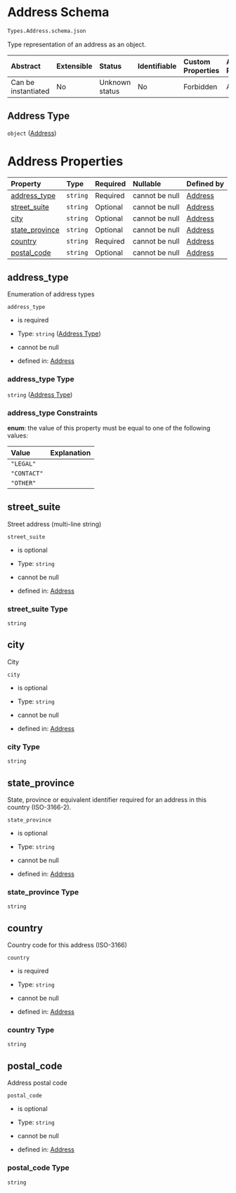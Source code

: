 # Address Schema

```txt
Types.Address.schema.json
```

Type representation of an address as an object.

| Abstract            | Extensible | Status         | Identifiable | Custom Properties | Additional Properties | Access Restrictions | Defined In                                                                 |
| :------------------ | :--------- | :------------- | :----------- | :---------------- | :-------------------- | :------------------ | :------------------------------------------------------------------------- |
| Can be instantiated | No         | Unknown status | No           | Forbidden         | Allowed               | none                | [Address.schema.json](../types/Address.schema.json "open original schema") |

## Address Type

`object` ([Address](address.md))

# Address Properties

| Property                          | Type     | Required | Nullable       | Defined by                                                                                             |
| :-------------------------------- | :------- | :------- | :------------- | :----------------------------------------------------------------------------------------------------- |
| [address_type](#address_type)     | `string` | Required | cannot be null | [Address](address-properties-address-type.md "Enums.Address.schema.json#/properties/address_type")     |
| [street_suite](#street_suite)     | `string` | Optional | cannot be null | [Address](address-properties-street_suite.md "Types.Address.schema.json#/properties/street_suite")     |
| [city](#city)                     | `string` | Optional | cannot be null | [Address](address-properties-city.md "Types.Address.schema.json#/properties/city")                     |
| [state_province](#state_province) | `string` | Optional | cannot be null | [Address](address-properties-state_province.md "Types.Address.schema.json#/properties/state_province") |
| [country](#country)               | `string` | Required | cannot be null | [Address](address-properties-country.md "Types.Address.schema.json#/properties/country")               |
| [postal_code](#postal_code)       | `string` | Optional | cannot be null | [Address](address-properties-postal_code.md "Types.Address.schema.json#/properties/postal_code")       |

## address_type

Enumeration of address types

`address_type`

*   is required

*   Type: `string` ([Address Type](address-properties-address-type.md))

*   cannot be null

*   defined in: [Address](address-properties-address-type.md "Enums.Address.schema.json#/properties/address_type")

### address_type Type

`string` ([Address Type](address-properties-address-type.md))

### address_type Constraints

**enum**: the value of this property must be equal to one of the following values:

| Value       | Explanation |
| :---------- | :---------- |
| `"LEGAL"`   |             |
| `"CONTACT"` |             |
| `"OTHER"`   |             |

## street_suite

Street address (multi-line string)

`street_suite`

*   is optional

*   Type: `string`

*   cannot be null

*   defined in: [Address](address-properties-street_suite.md "Types.Address.schema.json#/properties/street_suite")

### street_suite Type

`string`

## city

City

`city`

*   is optional

*   Type: `string`

*   cannot be null

*   defined in: [Address](address-properties-city.md "Types.Address.schema.json#/properties/city")

### city Type

`string`

## state_province

State, province or equivalent identifier required for an address in this country (ISO-3166-2).

`state_province`

*   is optional

*   Type: `string`

*   cannot be null

*   defined in: [Address](address-properties-state_province.md "Types.Address.schema.json#/properties/state_province")

### state_province Type

`string`

## country

Country code for this address (ISO-3166)

`country`

*   is required

*   Type: `string`

*   cannot be null

*   defined in: [Address](address-properties-country.md "Types.Address.schema.json#/properties/country")

### country Type

`string`

## postal_code

Address postal code

`postal_code`

*   is optional

*   Type: `string`

*   cannot be null

*   defined in: [Address](address-properties-postal_code.md "Types.Address.schema.json#/properties/postal_code")

### postal_code Type

`string`
